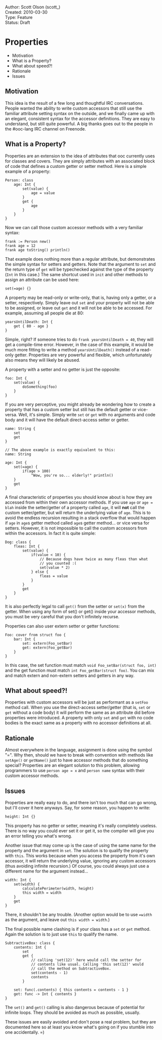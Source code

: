Author:  Scott Olson (scott_)  
Created: 2010-03-30  
Type:    Feature  
Status:  Draft  

Properties
==========

  + Motivation
  + What is a Property?
  + What about speed?!
  + Rationale
  + Issues


Motivation
----------

This idea is the result of a few long and thoughtful IRC
conversations. People wanted the ability to write custom accessors
that still use the familiar attribute setting syntax on the outside,
and we finally came up with an elegant, consistent syntax for the
accessor definitions. They are easy to understand, but still quite
powerful. A big thanks goes out to the people in the #ooc-lang IRC
channel on Freenode.


What is a Property?
-------------------

Properties are an extension to the idea of attributes that ooc
currently uses for classes and covers. They are simply attributes with
an associated block of code that defines a custom getter or setter
method. Here is a simple example of a property:

    Person: class
        age: Int {
            set(value) {
                age = value
            }
            get {
                age
            }
        }
    }

Now we can call those custom accessor methods with a very familiar
syntax:

    frank := Person new()
    frank age = 12
    frank age toString() println()

That example does nothing more than a regular attribute, but
demonstrates the simple syntax for setters and getters. Note that the
argument to `set` and the return type of `get` will be typechecked
against the type of the property (`Int` in this case.) The same
shortcut used in `init` and other methods to assign an attribute can
be used here:

    set(=age) {}

A property may be read-only or write-only, that is, having only a
getter, or a setter, respectively. Simply leave out `set` and your
property will not be able to be assigned, or leave out `get` and it
will not be able to be accessed. For example, assuming all people die
at 80:

    yearsUntilDeath: Int {
        get { 80 - age }
    }

Simple, right? If someone tries to do `frank yearsUntilDeath = 40`,
they will get a compile-time error. However, in the case of this
example, it would be much more fitting to write a method
`yearsUntilDeath()` instead of a read-only getter. Properties are very
powerful and flexible, which unfortunately also means they will likely
be abused.

A property with a setter and no getter is just the opposite:

    foo: Int {
        set(value) {
            doSomething(foo)
        }
    }

If you are very perceptive, you might already be wondering how to
create a property that has a custom setter but still has the default
getter or vice-versa. Well, it's simple. Simply write `set` or `get`
with no arguments and code body and it will have the default
direct-access setter or getter.

    name: String {
        set
        get
    }
    
    // The above example is exactly equivalent to this:
    name: String
    
    age: Int {
        set(=age) {
            if(age > 100)
                "Wow, you're so... elderly!" println()
        }
        get
    }

A final characteristic of properties you should know about is how they
are accessed from within their own accessor methods. If you use `age`
or `age = blah` inside the setter/getter of a property called `age`,
it will **not** call the custom setter/getter, but will return the
underlying value of `age`. This is to avoid the endless recursion
resulting in a stack overflow that would happen if `age` in `age`s
getter method called `age`s getter method... or vice versa for
setters. However, it is not impossible to call the custom accessors
from within the accessors. In fact it is quite simple:

    Dog: class {
        fleas: Int {
            set(value) {
                if(value < 10) {
                    // Because dogs have twice as many fleas than what
                    // you counted :(
                    set(value * 2)
                } else {
                    fleas = value
                }
            }
            get
        }
    }

It is also perfectly legal to call `get()` from the setter or `set(x)`
from the getter. When using any form of set() or get() inside your
accessor methods, you must be very careful that you don't infinitely
recurse.

Properties can also user extern setter or getter functions:

    Foo: cover from struct foo {
        bar: Int {
            set: extern(Foo_setBar)
            get: extern(Foo_getBar)
        }
    }

In this case, the set function must match
`void Foo_setBar(struct foo, int)` and the get function must match
`int Foo_getBar(struct foo)`. You can mix and match extern and
non-extern setters and getters in any way.

What about speed?!
------------------

Properties with custom accessors will be just as performant as a
`setFoo` method call. When you use the direct-access setter/getter
(that is, `set` or `get` without a code body) it will perform the same
as an attribute did before properties were introduced. A property with
only `set` and `get` with no code bodies is the exact same as a
property with no accessor definitions at all.


Rationale
---------

Almost everywhere in the language, assignment is done using the symbol
"=". Why then, should we have to break with convention with methods
like `setAge()` or `getName()` just to have accessor methods that do
something special? Properties are an elegant solution to this problem,
allowing programmers to use `person age = x` and `person name` syntax
with their custom accessor methods.


Issues
------

Properties are really easy to do, and there isn't too much that can go
wrong, but I'll cover it here anyways. Say, for some reason, you happen
to write:

    height: Int {}

This property has no getter or setter, meaning it's really completely
useless. There is no way you could ever set it or get it, so the
compiler will give you an error telling you what's wrong.

Another issue that may come up is the case of using the same name for
the property and the argument in `set`. The solution is to qualify the
property with `this`. This works because when you access the property
from it's own accessor, it will return the underlying value, ignoring
any custom accessors (thus avoiding infinite recursion.)  Of course,
you could always just use a different name for the argument instead...

    width: Int {
        set(width) {
            calculatePerimeter(width, height)
            this width = width
        }
        get
    }

There, it shouldn't be any trouble. (Another option would be to use
`=width` as the argument, and leave out `this width = width`.)

The final possible name clashing is if your class has a `set` or `get`
method. Again the solution is to just use `this` to qualify the name.

    SubtractiveBox: class {
        contents: Int {
            set
            get {
                // calling 'set(12)' here would call the setter for
                // contents like usual. Calling 'this set(12)' would
                // call the method on SubtractiveBox.
                set(contents - 1)
                contents
            }
	
        set: func(.contents) { this contents = contents - 1 }
        get: func -> Int { contents }
    }

The `set()` and `get()` calling is also dangerous because of potential
for infinite loops. They should be avoided as much as possible, usually.

These issues are easily avoided and don't pose a real problem, but
they are documented here so at least you know what's going on if you
stumble into one accidentally. =)
